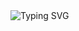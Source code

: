 <img src="https://readme-typing-svg.demolab.com?font=Fira+Code&pause=1000&width=435&lines=WELCOME" alt="Typing SVG" />

